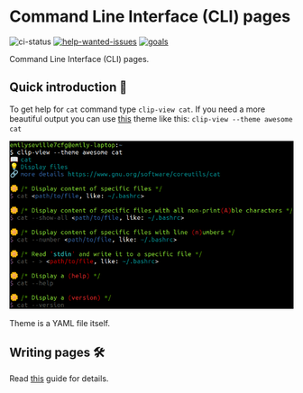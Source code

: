 # Command Line Interface (CLI) pages

![ci-status](https://img.shields.io/github/actions/workflow/status/command-line-interface-pages/cli-pages/ci.yaml?style=flat-square)
[![help-wanted-issues](https://img.shields.io/github/issues/command-line-interface-pages/cli-pages/help%20wanted?color=orange&style=flat-square)][help-wanted-issues]
[![goals](https://img.shields.io/badge/Current-goals-a32236?labelColor=ed425c&style=flat-square)][goals]

Command Line Interface (CLI) pages.

[goals]: https://command-line-interface-pages.github.io/site.github.io/goals/#cli-pagescli-pages-
[help-wanted-issues]: https://github.com/command-line-interface-pages/cli-pages/issues?q=is%3Aopen+is%3Aissue+label%3A%22help+wanted%22

## Quick introduction :rocket:

To get help for `cat` command type `clip-view cat`. If you need a more beautiful
output you can use [this][awesome-theme] theme like this:
`clip-view --theme awesome cat`

![clip page](./clip-page.png)

Theme is a YAML file itself.

[awesome-theme]: https://github.com/command-line-interface-pages/themes/tree/main/awesome

## Writing pages :hammer_and_wrench:

Read [this](./CONTRIBUTING.md) guide for details.
